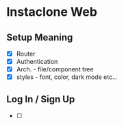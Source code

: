 # Instaclone Web

## Setup Meaning

- [x] Router
- [x] Authentication
- [x] Arch. - file/component tree
- [x] styles - font, color, dark mode etc...

## Log In / Sign Up

- [ ]
